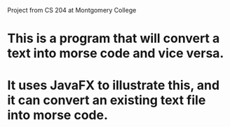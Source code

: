 Project from CS 204 at Montgomery College
# This is a program that will convert a text into morse code and vice versa.
# It uses JavaFX to illustrate this, and it can convert an existing text file into morse code.
